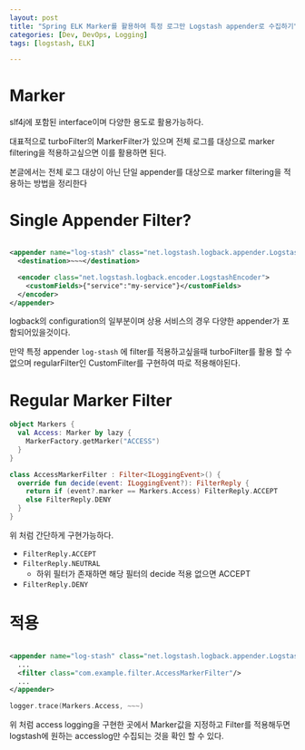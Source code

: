 ```yaml
---
layout: post
title: "Spring ELK Marker를 활용하여 특정 로그만 Logstash appender로 수집하기"
categories: [Dev, DevOps, Logging]
tags: [logstash, ELK]

---
```


# Marker

slf4j에 포함된 interface이며 다양한 용도로 활용가능하다.

대표적으로 turboFilter의 MarkerFilter가 있으며 전체 로그를 대상으로 marker filtering을 적용하고싶으면 이를 활용하면 된다.

본글에서는 전체 로그 대상이 아닌 단일 appender를 대상으로 marker filtering을 적용하는 방법을 정리한다

# Single Appender Filter?

```xml

<appender name="log-stash" class="net.logstash.logback.appender.LogstashTcpSocketAppender">
  <destination>~~~</destination>

  <encoder class="net.logstash.logback.encoder.LogstashEncoder">
    <customFields>{"service":"my-service"}</customFields>
  </encoder>
</appender>
```

logback의 configuration의 일부분이며 상용 서비스의 경우 다양한 appender가 포함되어있을것이다.

만약 특정 appender `log-stash` 에 filter를 적용하고싶을때 turboFilter를 활용 할 수 없으며 regularFilter인 CustomFilter를 구현하여 따로 적용해야된다.

# Regular Marker Filter

```kotlin
object Markers {
  val Access: Marker by lazy {
    MarkerFactory.getMarker("ACCESS")
  }
}

class AccessMarkerFilter : Filter<ILoggingEvent>() {
  override fun decide(event: ILoggingEvent?): FilterReply {
    return if (event?.marker == Markers.Access) FilterReply.ACCEPT
    else FilterReply.DENY
  }
}
```

위 처럼 간단하게 구현가능하다.

- `FilterReply.ACCEPT`
- `FilterReply.NEUTRAL`
  - 하위 필터가 존재하면 해당 필터의 decide 적용 없으면 ACCEPT
- `FilterReply.DENY`

# 적용

```xml

<appender name="log-stash" class="net.logstash.logback.appender.LogstashTcpSocketAppender">
  ...
  <filter class="com.example.filter.AccessMarkerFilter"/>
  ...
</appender>
```

```kotlin
logger.trace(Markers.Access, ~~~)
```

위 처럼 access logging을 구현한 곳에서 Marker값을 지정하고 Filter를 적용해두면 logstash에 원하는 accesslog만 수집되는 것을 확인 할 수 있다.
